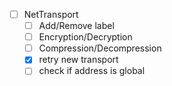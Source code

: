 - [ ] NetTransport
  - [ ] Add/Remove label
  - [ ] Encryption/Decryption
  - [ ] Compression/Decompression
  - [x] retry new transport
  - [ ] check if address is global
